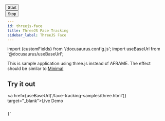 ```yaml
---
id: threejs-face
title: ThreeJS Face Tracking
sidebar_label: ThreeJS Face
---
```


import {customFields} from '/docusaurus.config.js';
import useBaseUrl from '@docusaurus/useBaseUrl';

This is sample application using three.js instead of AFRAME. The effect should be similar to <a href="../face-tracking-examples/minimal">Minimal</a>

## Try it out
<a href={useBaseUrl('/face-tracking-samples/three.html')} target="_blank">Live Demo</a>

<code>
{`
<html>
  <head>
    <script async src="https://unpkg.com/es-module-shims@1.3.6/dist/es-module-shims.js"></script>
    <script type="importmap">
    {
      "imports": {
	"three": "https://unpkg.com/three@0.147.0/build/three.module.js",
	"three/addons/": "https://unpkg.com/three@0.147.0/examples/jsm/",
	"mindar-face-three":"https://cdn.jsdelivr.net/npm/mind-ar@1.2.0/dist/mindar-face-three.prod.js"
      }
    }
    </script>
    <script type="module">
      import * as THREE from 'three';
      import { MindARThree } from 'mindar-face-three';
      const mindarThree = new MindARThree({
	container: document.querySelector("#container"),
      });
      const {renderer, scene, camera} = mindarThree;
      const anchor = mindarThree.addAnchor(1);
      const geometry = new THREE.SphereGeometry( 0.1, 32, 16 );
      const material = new THREE.MeshBasicMaterial( {color: 0x00ffff, transparent: true, opacity: 0.5} );
      const sphere = new THREE.Mesh( geometry, material );
      anchor.group.add(sphere);
      const start = async() => {
	await mindarThree.start();
	renderer.setAnimationLoop(() => {
	  renderer.render(scene, camera);
	});
      }
      const startButton = document.querySelector("#startButton");
      startButton.addEventListener("click", () => {
	start();
      });
      stopButton.addEventListener("click", () => {
	mindarThree.stop();
	mindarThree.renderer.setAnimationLoop(null);
      });
    </script>
    <style>
      body {
	margin: 0;
      }
      #container {
	width: 100vw;
	height: 100vh;
	position: relative;
	overflow: hidden;
      }
      #control {
	position: fixed;
	top: 0;
	left: 0;
	z-index: 2;
      }
    </style>
  </head>
  <body>
    <div id="control">
      <button id="startButton">Start</button>
      <button id="stopButton">Stop</button>
    </div>
    <div id="container">
    </div>
  </body>
</html>
`}
</code>
